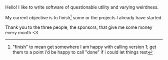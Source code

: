 Hello! I like to write software of questionable utility and varying weirdness.

My current objective is to finish[^†] some or the projects I already have started.

Thank you to the three people, the sponsors, that give me some money every month <3

[^†]: "finish" to mean get somewhere I am happy with calling version 1; get them to a point i'd be happy to call "done" if i could let things rest